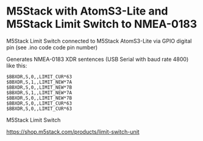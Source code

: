 # M5Stack with AtomS3-Lite and M5Stack Limit Switch to NMEA-0183

M5Stack Limit Switch connected to M5Stack AtomS3-Lite via GPIO digital pin (see .ino code code pin number)

Generates NMEA-0183 XDR sentences (USB Serial with baud rate 4800) like this:

````
$BBXDR,S,0,,LIMIT_CUR*63
$BBXDR,S,1,,LIMIT_NEW*7A
$BBXDR,S,0,,LIMIT_NEW*7B
$BBXDR,S,1,,LIMIT_NEW*7A
$BBXDR,S,0,,LIMIT_NEW*7B
$BBXDR,S,0,,LIMIT_CUR*63
$BBXDR,S,0,,LIMIT_CUR*63
````

M5Stack Limit Switch

https://shop.m5stack.com/products/limit-switch-unit
